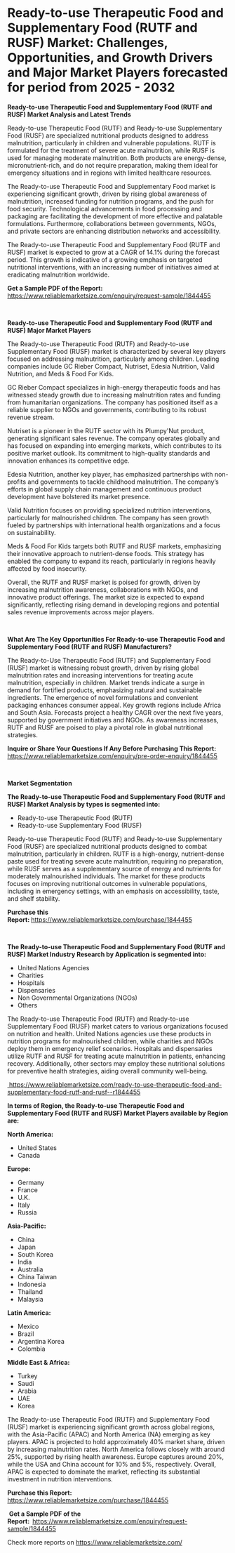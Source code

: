 <p><h1>Ready-to-use Therapeutic Food and Supplementary Food (RUTF and RUSF) Market: Challenges, Opportunities, and Growth Drivers and Major Market Players forecasted for period from 2025 - 2032</h1></p><p><strong>Ready-to-use Therapeutic Food and Supplementary Food (RUTF and RUSF) Market Analysis and Latest Trends</strong></p>
<p><p>Ready-to-use Therapeutic Food (RUTF) and Ready-to-use Supplementary Food (RUSF) are specialized nutritional products designed to address malnutrition, particularly in children and vulnerable populations. RUTF is formulated for the treatment of severe acute malnutrition, while RUSF is used for managing moderate malnutrition. Both products are energy-dense, micronutrient-rich, and do not require preparation, making them ideal for emergency situations and in regions with limited healthcare resources.</p><p>The Ready-to-use Therapeutic Food and Supplementary Food market is experiencing significant growth, driven by rising global awareness of malnutrition, increased funding for nutrition programs, and the push for food security. Technological advancements in food processing and packaging are facilitating the development of more effective and palatable formulations. Furthermore, collaborations between governments, NGOs, and private sectors are enhancing distribution networks and accessibility.</p><p>The Ready-to-use Therapeutic Food and Supplementary Food (RUTF and RUSF) market is expected to grow at a CAGR of 14.1% during the forecast period. This growth is indicative of a growing emphasis on targeted nutritional interventions, with an increasing number of initiatives aimed at eradicating malnutrition worldwide.</p></p>
<p><strong>Get a Sample PDF of the Report:&nbsp;</strong> <a href="https://www.reliablemarketsize.com/enquiry/request-sample/1844455?utm_campaign=1133&utm_medium=2&utm_source=Github&utm_content=ia&utm_term=07012025&utm_id=ready-to-use-therapeutic-food-and-supplementary-food-rutf-and-rusf">https://www.reliablemarketsize.com/enquiry/request-sample/1844455</a></p>
<p>&nbsp;</p>
<p><strong>Ready-to-use Therapeutic Food and Supplementary Food (RUTF and RUSF) Major Market Players</strong></p>
<p><p>The Ready-to-use Therapeutic Food (RUTF) and Ready-to-use Supplementary Food (RUSF) market is characterized by several key players focused on addressing malnutrition, particularly among children. Leading companies include GC Rieber Compact, Nutriset, Edesia Nutrition, Valid Nutrition, and Meds & Food For Kids.</p><p>GC Rieber Compact specializes in high-energy therapeutic foods and has witnessed steady growth due to increasing malnutrition rates and funding from humanitarian organizations. The company has positioned itself as a reliable supplier to NGOs and governments, contributing to its robust revenue stream.</p><p>Nutriset is a pioneer in the RUTF sector with its Plumpy'Nut product, generating significant sales revenue. The company operates globally and has focused on expanding into emerging markets, which contributes to its positive market outlook. Its commitment to high-quality standards and innovation enhances its competitive edge.</p><p>Edesia Nutrition, another key player, has emphasized partnerships with non-profits and governments to tackle childhood malnutrition. The company’s efforts in global supply chain management and continuous product development have bolstered its market presence.</p><p>Valid Nutrition focuses on providing specialized nutrition interventions, particularly for malnourished children. The company has seen growth fueled by partnerships with international health organizations and a focus on sustainability.</p><p>Meds & Food For Kids targets both RUTF and RUSF markets, emphasizing their innovative approach to nutrient-dense foods. This strategy has enabled the company to expand its reach, particularly in regions heavily affected by food insecurity.</p><p>Overall, the RUTF and RUSF market is poised for growth, driven by increasing malnutrition awareness, collaborations with NGOs, and innovative product offerings. The market size is expected to expand significantly, reflecting rising demand in developing regions and potential sales revenue improvements across major players.</p></p>
<p>&nbsp;</p>
<p><strong>What Are The Key Opportunities For Ready-to-use Therapeutic Food and Supplementary Food (RUTF and RUSF) Manufacturers?</strong></p>
<p><p>The Ready-to-Use Therapeutic Food (RUTF) and Supplementary Food (RUSF) market is witnessing robust growth, driven by rising global malnutrition rates and increasing interventions for treating acute malnutrition, especially in children. Market trends indicate a surge in demand for fortified products, emphasizing natural and sustainable ingredients. The emergence of novel formulations and convenient packaging enhances consumer appeal. Key growth regions include Africa and South Asia. Forecasts project a healthy CAGR over the next five years, supported by government initiatives and NGOs. As awareness increases, RUTF and RUSF are poised to play a pivotal role in global nutritional strategies.</p></p>
<p><strong>Inquire or Share Your Questions If Any Before Purchasing This Report:</strong> <a href="https://www.reliablemarketsize.com/enquiry/pre-order-enquiry/1844455?utm_campaign=1133&utm_medium=2&utm_source=Github&utm_content=ia&utm_term=07012025&utm_id=ready-to-use-therapeutic-food-and-supplementary-food-rutf-and-rusf">https://www.reliablemarketsize.com/enquiry/pre-order-enquiry/1844455</a></p>
<p>&nbsp;</p>
<p><strong>Market Segmentation</strong></p>
<p><strong>The Ready-to-use Therapeutic Food and Supplementary Food (RUTF and RUSF) Market Analysis by types is segmented into:</strong></p>
<p><ul><li>Ready-to-use Therapeutic Food (RUTF)</li><li>Ready-to-use Supplementary Food (RUSF)</li></ul></p>
<p><p>Ready-to-use Therapeutic Food (RUTF) and Ready-to-use Supplementary Food (RUSF) are specialized nutritional products designed to combat malnutrition, particularly in children. RUTF is a high-energy, nutrient-dense paste used for treating severe acute malnutrition, requiring no preparation, while RUSF serves as a supplementary source of energy and nutrients for moderately malnourished individuals. The market for these products focuses on improving nutritional outcomes in vulnerable populations, including in emergency settings, with an emphasis on accessibility, taste, and shelf stability.</p></p>
<p><strong>Purchase this Report:&nbsp;</strong><a href="https://www.reliablemarketsize.com/purchase/1844455?utm_campaign=1133&utm_medium=2&utm_source=Github&utm_content=ia&utm_term=07012025&utm_id=ready-to-use-therapeutic-food-and-supplementary-food-rutf-and-rusf">https://www.reliablemarketsize.com/purchase/1844455</a></p>
<p>&nbsp;</p>
<p><strong>The Ready-to-use Therapeutic Food and Supplementary Food (RUTF and RUSF) Market Industry Research by Application is segmented into:</strong></p>
<p><ul><li>United Nations Agencies</li><li>Charities</li><li>Hospitals</li><li>Dispensaries</li><li>Non Governmental Organizations (NGOs)</li><li>Others</li></ul></p>
<p><p>The Ready-to-use Therapeutic Food (RUTF) and Ready-to-use Supplementary Food (RUSF) market caters to various organizations focused on nutrition and health. United Nations agencies use these products in nutrition programs for malnourished children, while charities and NGOs deploy them in emergency relief scenarios. Hospitals and dispensaries utilize RUTF and RUSF for treating acute malnutrition in patients, enhancing recovery. Additionally, other sectors may employ these nutritional solutions for preventive health strategies, aiding overall community well-being.</p></p>
<p><a href="https://www.reliablemarketsize.com/ready-to-use-therapeutic-food-and-supplementary-food-rutf-and-rusf--r1844455?utm_campaign=1133&utm_medium=2&utm_source=Github&utm_content=ia&utm_term=07012025&utm_id=ready-to-use-therapeutic-food-and-supplementary-food-rutf-and-rusf">&nbsp;https://www.reliablemarketsize.com/ready-to-use-therapeutic-food-and-supplementary-food-rutf-and-rusf--r1844455</a></p>
<p><strong>In terms of Region, the Ready-to-use Therapeutic Food and Supplementary Food (RUTF and RUSF) Market Players available by Region are:</strong></p>
<p>
    <p> <strong> North America: </strong>
        <ul>
            <li>United States</li>
            <li>Canada</li>
        </ul>
        </p> 
    <p> <strong> Europe: </strong>
        <ul>
            <li>Germany</li>
            <li>France</li>
            <li>U.K.</li>
            <li>Italy</li>
            <li>Russia</li>
        </ul>
        </p> 
    <p> <strong> Asia-Pacific: </strong>
        <ul>
            <li>China</li>
            <li>Japan</li>
            <li>South Korea</li>
            <li>India</li>
            <li>Australia</li>
            <li>China Taiwan</li>
            <li>Indonesia</li>
            <li>Thailand</li>
            <li>Malaysia</li>
        </ul>
        </p> 
    <p> <strong> Latin America: </strong>
        <ul>
            <li>Mexico</li>
            <li>Brazil</li>
            <li>Argentina Korea</li>
            <li>Colombia</li>
        </ul>
        </p> 
    <p> <strong> Middle East & Africa: </strong>
        <ul>
            <li>Turkey</li>
            <li>Saudi</li>
            <li>Arabia</li>
            <li>UAE</li>
            <li>Korea</li>
        </ul>
    </p>
    </p>
<p><p>The Ready-to-use Therapeutic Food (RUTF) and Supplementary Food (RUSF) market is experiencing significant growth across global regions, with the Asia-Pacific (APAC) and North America (NA) emerging as key players. APAC is projected to hold approximately 40% market share, driven by increasing malnutrition rates. North America follows closely with around 25%, supported by rising health awareness. Europe captures around 20%, while the USA and China account for 10% and 5%, respectively. Overall, APAC is expected to dominate the market, reflecting its substantial investment in nutrition interventions.</p></p>
<p><strong>Purchase this Report: </strong><a href="https://www.reliablemarketsize.com/purchase/1844455?utm_campaign=1133&utm_medium=2&utm_source=Github&utm_content=ia&utm_term=07012025&utm_id=ready-to-use-therapeutic-food-and-supplementary-food-rutf-and-rusf">https://www.reliablemarketsize.com/purchase/1844455</a></p>
<p>&nbsp;<strong>Get a Sample PDF of the Report:&nbsp;&nbsp;</strong><a href="https://www.reliablemarketsize.com/enquiry/request-sample/1844455?utm_campaign=1133&utm_medium=2&utm_source=Github&utm_content=ia&utm_term=07012025&utm_id=ready-to-use-therapeutic-food-and-supplementary-food-rutf-and-rusf">https://www.reliablemarketsize.com/enquiry/request-sample/1844455</a></p>
<p><strong></strong></p>
<p>Check more reports on <a href="https://www.reliablemarketsize.com/?utm_campaign=1133&utm_medium=2&utm_source=Github&utm_content=ia&utm_term=07012025&utm_id=ready-to-use-therapeutic-food-and-supplementary-food-rutf-and-rusf">https://www.reliablemarketsize.com/</a></p>